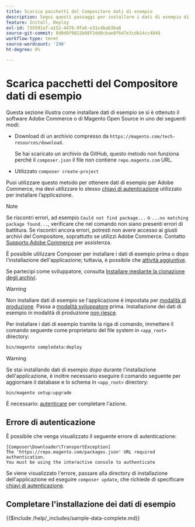 ```yaml
---
title: Scarica pacchetti del Compositore dati di esempio
description: Segui questi passaggi per installare i dati di esempio di Adobe Commerce utilizzando il Compositore PHP Package Manager.
feature: Install, Deploy
exl-id: 735591af-a152-4476-9fa6-e31c4bab3ba8
source-git-commit: 8d0d8f9822b88f2dd8cbae8f6d7e3cdb14cc4848
workflow-type: tm+mt
source-wordcount: '290'
ht-degree: 0%

---
```


# Scarica pacchetti del Compositore dati di esempio

Questa sezione illustra come installare dati di esempio se si è ottenuto il software Adobe Commerce o di Magento Open Source in uno dei seguenti modi:

* Download di un archivio compresso da `https://magento.com/tech-resources/download`.

  Se hai scaricato un archivio da GitHub, questo metodo non funziona perché il `composer.json` il file non contiene `repo.magento.com` URL.

* Utilizzato `composer create-project`

Puoi utilizzare questo metodo per ottenere dati di esempio per Adobe Commerce, ma devi utilizzare lo stesso [chiavi di autenticazione](../prerequisites/authentication-keys.md) utilizzato per installare l’applicazione.

>[!NOTE]
>
>Se riscontri errori, ad esempio `Could not find package...` o `...no matching package found...`, verificare che nel comando non siano presenti errori di battitura. Se riscontri ancora errori, potresti non avere accesso ai giusti archivi del Compositore, soprattutto se utilizzi Adobe Commerce. Contatto [Supporto Adobe Commerce](https://support.magento.com/hc/en-us) per assistenza.

È possibile utilizzare Composer per installare i dati di esempio prima o dopo l&#39;installazione dell&#39;applicazione; tuttavia, è possibile che [attività aggiuntive](remove-or-update.md).

Se partecipi come sviluppatore, consulta [Installare mediante la clonazione degli archivi](git-repositories.md).

>[!WARNING]
>
>Non installare dati di esempio se l&#39;applicazione è impostata per [modalità di produzione](../../configuration/bootstrap/application-modes.md#production-mode). Passa a [modalità sviluppatore](../../configuration/bootstrap/application-modes.md#developer-mode) prima. Installazione dei dati di esempio in modalità di produzione [non riesce](https://support.magento.com/hc/en-us/articles/360033824571#symptom-production-mode-trouble-samp-prod-).

Per installare i dati di esempio tramite la riga di comando, immettere il comando seguente come proprietario del file system in `<app_root>` directory:

```bash
bin/magento sampledata:deploy
```

>[!WARNING]
>
>Se stai installando dati di esempio _dopo_ durante l&#39;installazione dell&#39;applicazione, è inoltre necessario eseguire il comando seguente per aggiornare il database e lo schema in `<app_root>` directory:

```bash
bin/magento setup:upgrade
```

È necessario: [autenticare](../prerequisites/authentication-keys.md) per completare l&#39;azione.

## Errore di autenticazione

È possibile che venga visualizzato il seguente errore di autenticazione:

```terminal
[Composer\Downloader\TransportException]
The 'https://repo.magento.com/packages.json' URL required authentication.
You must be using the interactive console to authenticate
```

Se viene visualizzato l&#39;errore, passare alla directory di installazione dell&#39;applicazione ed eseguire `composer update`, che richiede di specificare [chiavi di autenticazione](../prerequisites/authentication-keys.md).

## Completare l&#39;installazione dei dati di esempio

{{$include /help/_includes/sample-data-complete.md}}
